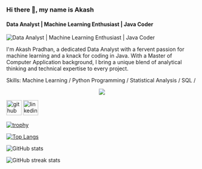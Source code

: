 ### Hi there 👋, my name is Akash
#### Data Analyst | Machine Learning Enthusiast | Java Coder
![Data Analyst | Machine Learning Enthusiast | Java Coder](https://media.licdn.com/dms/image/D5616AQFulTVgmfgydA/profile-displaybackgroundimage-shrink_350_1400/0/1708126516116?e=1713398400&v=beta&t=TbAHIn008IghflDAtSh-zIcfpb0EI-HYB4dR-AuCp9A)

 I'm Akash Pradhan, a dedicated Data Analyst with a fervent passion for machine learning and a knack for coding in Java. With a Master of Computer Application background, I bring a unique blend of analytical thinking and technical expertise to every project.

Skills: Machine Learning / Python Programming / Statistical Analysis / SQL  / 

<div align="center">
  <a href="https://skillicons.dev">
    <img src="https://skillicons.dev/icons?i=github,python,pandas,numpy,machine%20learning,sql,java" /><br>
  </a>
</div>



[<img src='https://cdn.jsdelivr.net/npm/simple-icons@3.0.1/icons/github.svg' alt='github' height='40'>](https://github.com/Akash-212)  [<img src='https://cdn.jsdelivr.net/npm/simple-icons@3.0.1/icons/linkedin.svg' alt='linkedin' height='40'>](https://www.linkedin.com/in/https://www.linkedin.com/in/akash212//)  

[![trophy](https://github-profile-trophy.vercel.app/?username=Akash-212)](https://github.com/ryo-ma/github-profile-trophy)

[![Top Langs](https://github-readme-stats.vercel.app/api/top-langs/?username=Akash-212)](https://github.com/anuraghazra/github-readme-stats)

![GitHub stats](https://github-readme-stats.vercel.app/api?username=Akash-212&show_icons=true)  

![GitHub streak stats](https://streak-stats.demolab.com/?user=Akash-212)  

